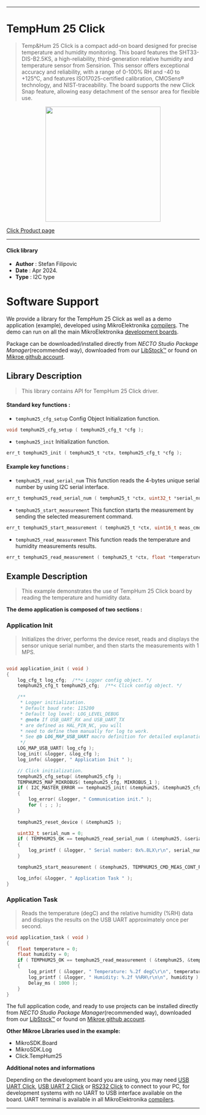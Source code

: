 
---
# TempHum 25 Click

> Temp&Hum 25 Click is a compact add-on board designed for precise temperature and humidity monitoring. This board features the SHT33-DIS-B2.5KS, a high-reliability, third-generation relative humidity and temperature sensor from Sensirion. This sensor offers exceptional accuracy and reliability, with a range of 0-100% RH and -40 to +125°C, and features ISO17025-certified calibration, CMOSens® technology, and NIST-traceability. The board supports the new Click Snap feature, allowing easy detachment of the sensor area for flexible use.

<p align="center">
  <img src="https://download.mikroe.com/images/click_for_ide/temphum25_click.png" height=300px>
</p>

[Click Product page](https://www.mikroe.com/temphum-25-click)

---


#### Click library

- **Author**        : Stefan Filipovic
- **Date**          : Apr 2024.
- **Type**          : I2C type


# Software Support

We provide a library for the TempHum 25 Click
as well as a demo application (example), developed using MikroElektronika
[compilers](https://www.mikroe.com/necto-studio).
The demo can run on all the main MikroElektronika [development boards](https://www.mikroe.com/development-boards).

Package can be downloaded/installed directly from *NECTO Studio Package Manager*(recommended way), downloaded from our [LibStock&trade;](https://libstock.mikroe.com) or found on [Mikroe github account](https://github.com/MikroElektronika/mikrosdk_click_v2/tree/master/clicks).

## Library Description

> This library contains API for TempHum 25 Click driver.

#### Standard key functions :

- `temphum25_cfg_setup` Config Object Initialization function.
```c
void temphum25_cfg_setup ( temphum25_cfg_t *cfg );
```

- `temphum25_init` Initialization function.
```c
err_t temphum25_init ( temphum25_t *ctx, temphum25_cfg_t *cfg );
```

#### Example key functions :

- `temphum25_read_serial_num` This function reads the 4-bytes unique serial number by using I2C serial interface.
```c
err_t temphum25_read_serial_num ( temphum25_t *ctx, uint32_t *serial_num );
```

- `temphum25_start_measurement` This function starts the measurement by sending the selected measurement command.
```c
err_t temphum25_start_measurement ( temphum25_t *ctx, uint16_t meas_cmd );
```

- `temphum25_read_measurement` This function reads the temperature and humidity measurements results.
```c
err_t temphum25_read_measurement ( temphum25_t *ctx, float *temperature, float *humidity );
```

## Example Description

> This example demonstrates the use of TempHum 25 Click board by reading the temperature and humidity data.

**The demo application is composed of two sections :**

### Application Init

> Initializes the driver, performs the device reset, reads and displays the sensor unique serial number, and then starts the measurements with 1 MPS.

```c

void application_init ( void )
{
    log_cfg_t log_cfg;  /**< Logger config object. */
    temphum25_cfg_t temphum25_cfg;  /**< Click config object. */

    /** 
     * Logger initialization.
     * Default baud rate: 115200
     * Default log level: LOG_LEVEL_DEBUG
     * @note If USB_UART_RX and USB_UART_TX 
     * are defined as HAL_PIN_NC, you will 
     * need to define them manually for log to work. 
     * See @b LOG_MAP_USB_UART macro definition for detailed explanation.
     */
    LOG_MAP_USB_UART( log_cfg );
    log_init( &logger, &log_cfg );
    log_info( &logger, " Application Init " );

    // Click initialization.
    temphum25_cfg_setup( &temphum25_cfg );
    TEMPHUM25_MAP_MIKROBUS( temphum25_cfg, MIKROBUS_1 );
    if ( I2C_MASTER_ERROR == temphum25_init( &temphum25, &temphum25_cfg ) ) 
    {
        log_error( &logger, " Communication init." );
        for ( ; ; );
    }
    
    temphum25_reset_device ( &temphum25 );

    uint32_t serial_num = 0;
    if ( TEMPHUM25_OK == temphum25_read_serial_num ( &temphum25, &serial_num ) )
    {
        log_printf ( &logger, " Serial number: 0x%.8LX\r\n", serial_num );
    }

    temphum25_start_measurement ( &temphum25, TEMPHUM25_CMD_MEAS_CONT_REP_HIGH_MPS_1 );

    log_info( &logger, " Application Task " );
}

```

### Application Task

> Reads the temperature (degC) and the relative humidity (%RH) data and displays the results on the USB UART approximately once per second.

```c
void application_task ( void )
{
    float temperature = 0;
    float humidity = 0;
    if ( TEMPHUM25_OK == temphum25_read_measurement ( &temphum25, &temperature, &humidity ) )
    {
        log_printf ( &logger, " Temperature: %.2f degC\r\n", temperature );
        log_printf ( &logger, " Humidity: %.2f %%RH\r\n\n", humidity );
        Delay_ms ( 1000 );
    }
}
```

The full application code, and ready to use projects can be installed directly from *NECTO Studio Package Manager*(recommended way), downloaded from our [LibStock&trade;](https://libstock.mikroe.com) or found on [Mikroe github account](https://github.com/MikroElektronika/mikrosdk_click_v2/tree/master/clicks).

**Other Mikroe Libraries used in the example:**

- MikroSDK.Board
- MikroSDK.Log
- Click.TempHum25

**Additional notes and informations**

Depending on the development board you are using, you may need
[USB UART Click](https://www.mikroe.com/usb-uart-click),
[USB UART 2 Click](https://www.mikroe.com/usb-uart-2-click) or
[RS232 Click](https://www.mikroe.com/rs232-click) to connect to your PC, for
development systems with no UART to USB interface available on the board. UART
terminal is available in all MikroElektronika
[compilers](https://shop.mikroe.com/compilers).

---
